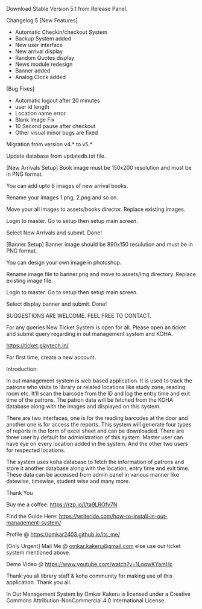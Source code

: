Download Stable Version 5.1 from Release Panel.

Changelog 5
[New Features]
* Automatic Checkin/checkout System
* Backup System added
* New user interface
* New arrival display
* Random Quotes display
* News module redesign
* Banner added
* Analog Clock added

[Bug Fixes]
* Automatic logout after 20 minutes
* user id length
* Location name error
* Blank Image Fix
* 10 Second pause after checkout
* Other visual minor bugs are fixed

Migration from version v4.* to v5.*

Update database from updatedb.txt file.

[New Arrivals Setup]
Book image must be 150x200 resolution and must be in PNG format.

You can add upto 8 images of new arrival books.

Rename your images 1.png, 2.png and so on.

Move your all images to assets/books director. Replace existing images.

Login to master. Go to setup then setup main screen. 

Select New Arrivals and submit. Done!


[Banner Setup]
Banner image should be 890x150 resulution and must be in PNG format.

You can design your own image in photoshop.

Rename image file to banner.png and move to assets/img directory. Replace existing image file.

Login to master. Go to setup then setup main screen. 

Select display banner and submit. Done!


SUGGESTIONS ARE WELCOME. FEEL FREE TO CONTACT.

For any queries New Ticket System is open for all. Please open an ticket and submit query regarding in out management system and KOHA.

https://ticket.playtech.in/

For first time, create a new account. 

Introduction:

In out management system is web based application. It is used to track the patrons who visits to library or related locations like study zone, reading room etc. It’ll scan the barcode from the ID and log the entry time and exit time of the patrons. The patron data will be fetched from the KOHA database along with the images and displayed on this system.

There are two interfaces, one is for the reading barcodes at the door and another one is for access the reports. This system will generate four types of reports in the form of excel sheet and can be downloaded. There are three user by default for administration of this system. Master user can have eye on every location added in the system. And the other two users for respected locations.

The system uses koha database to fetch the information of patrons and store it another database along with the location, entry time and exit time. These data can be accessed from admin panel in various manner like datewise, timewise, student wise and many more.

Thank You

Buy me a coffee: https://rzp.io/l/ta9LROfv7N

Find the Guide Here: https://writeride.com/how-to-install-in-out-management-system/

Profile @ https://omkar2403.github.io/its_me/

[Only Urgent] Mail Me @ omkar.kakeru@gmail.com else use our ticket system mentioned above.

Demo Video @ https://www.youtube.com/watch?v=1LqqwKYamHc

Thank you all library staff & koha community for making use of this application. Thank you all.

In Out Management System by Omkar Kakeru is licensed under a Creative Commons Attribution-NonCommercial 4.0 International License.

